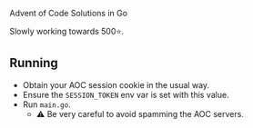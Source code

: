 Advent of Code Solutions in Go

Slowly working towards 500⭐️.

## Running

- Obtain your AOC session cookie in the usual way.
- Ensure the `SESSION_TOKEN` env var is set with this value.
- Run `main.go`. 
  - ⚠️ Be very careful to avoid spamming the AOC servers.

